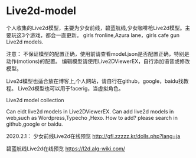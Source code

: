 # Live2d-model

个人收集的Live2d模型，主要为少女前线，碧蓝航线,少女咖啡枪Live2d模型。主要玩这3个游戏，都会一直更新。
girls fronline,Azura lane，girls cafe gun Live2d models.

注意：
不保证模型的配置正确，使用前请查看model.json是否配置正确，特别是动作(motions)的配置。
编辑模型请使用Live2DViewerEX，自行添加语音或修改模型。


Live2d模型也适合放在博客上,个人网站，请自行在github，google，baidu找教程。
Live2d模型也可以用于facerig，当虚拟角色。

Live2d model collection

Can eidt live2d models in Live2DViewerEX.
Can add live2d models in web,such as Wordpress,Typecho ,Hexo.
How to add? please search in github,google or baidu.


2020.2.1：
少女前线Live2d在线预览
http://gfl.zzzzz.kr/dolls.php?lang=ja

碧蓝航线Live2d在线预览
https://l2d.alg-wiki.com/


